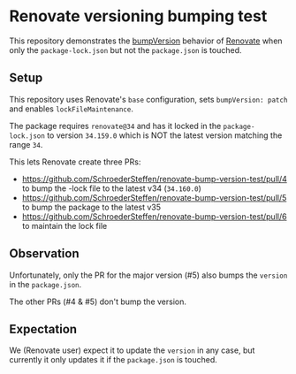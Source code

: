# Renovate versioning bumping test

This repository demonstrates the [bumpVersion](https://docs.renovatebot.com/configuration-options/#bumpversion) behavior of [Renovate](https://docs.renovatebot.com/) when only the `package-lock.json` but not the `package.json` is touched.

## Setup

This repository uses Renovate's `base` configuration, sets `bumpVersion: patch` and enables `lockFileMaintenance`.

The package requires `renovate@34` and has it locked in the `package-lock.json` to version `34.159.0` which is NOT the latest version matching the range `34`.

This lets Renovate create three PRs:

- <https://github.com/SchroederSteffen/renovate-bump-version-test/pull/4> to bump the -lock file to the latest v34 (`34.160.0`)
- <https://github.com/SchroederSteffen/renovate-bump-version-test/pull/5> to bump the package to the latest v35
- <https://github.com/SchroederSteffen/renovate-bump-version-test/pull/6> to maintain the lock file

## Observation

Unfortunately, only the PR for the major version (#5) also bumps the `version` in the `package.json`.

The other PRs (#4 & #5) don't bump the version.

## Expectation

We (Renovate user) expect it to update the `version` in any case, but currently it only updates it if the `package.json` is touched.
